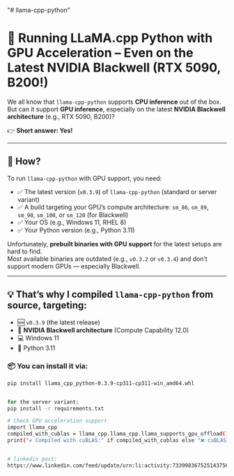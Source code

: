"# llama-cpp-python" 

# 🚀 Running LLaMA.cpp Python with GPU Acceleration – Even on the Latest NVIDIA Blackwell (RTX 5090, B200!)

We all know that `llama-cpp-python` supports **CPU inference** out of the box.  
But can it support **GPU inference**, especially on the latest **NVIDIA Blackwell architecture** (e.g., RTX 5090, B200)?

👉 **Short answer: Yes!**

---

## 🔧 How?

To run `llama-cpp-python` with GPU support, you need:

- ✅ The latest version (`v0.3.9`) of `llama-cpp-python` (standard or server variant)
- ✅ A build targeting your GPU’s compute architecture: `sm_86`, `sm_89`, `sm_90`, `sm_100`, or `sm_120` (for Blackwell)
- ✅ Your OS (e.g., Windows 11, RHEL 8)
- ✅ Your Python version (e.g., Python 3.11)

Unfortunately, **prebuilt binaries with GPU support** for the latest setups are hard to find.  
Most available binaries are outdated (e.g., `v0.3.2` or `v0.3.4`) and don’t support modern GPUs — especially Blackwell.

---

## 💡 That’s why I compiled `llama-cpp-python` **from source**, targeting:

- 🆕 `v0.3.9` (the latest release)
- 🧠 **NVIDIA Blackwell architecture** (Compute Capability 12.0)
- 💻 Windows 11
- 🐍 Python 3.11

### 📦 You can install it via:

```bash
pip install llama_cpp_python-0.3.9-cp311-cp311-win_amd64.whl


for the server variant:
pip install -r requirements.txt

# Check GPU acceleration support
import llama_cpp
compiled_with_cublas = llama_cpp.llama_cpp.llama_supports_gpu_offload()
print("✔️ Compiled with cuBLAS:" if compiled_with_cublas else "❌ cuBLAS not available")


# linkedin post:
https://www.linkedin.com/feed/update/urn:li:activity:7339983675251437569/
